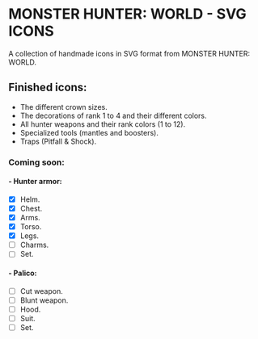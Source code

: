 # MONSTER HUNTER: WORLD - SVG ICONS
A collection of handmade icons in SVG format from MONSTER HUNTER: WORLD.  

## Finished icons:
- The different crown sizes.
- The decorations of rank 1 to 4 and their different colors.
- All hunter weapons and their rank colors (1 to 12).
- Specialized tools (mantles and boosters).
- Traps (Pitfall & Shock).  

### Coming soon:
#### - Hunter armor:
- [x] Helm.
- [x] Chest.
- [x] Arms.
- [x] Torso.
- [x] Legs.
- [ ] Charms.
- [ ] Set.  

#### - Palico:
- [ ] Cut weapon.
- [ ] Blunt weapon.
- [ ] Hood.
- [ ] Suit.
- [ ] Set.  
